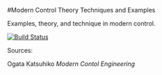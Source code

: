 #Modern Control Theory Techniques and Examples

Examples, theory, and technique in modern control. 

[![Build Status](https://img.shields.io/badge/language-MATLAB-brightgreen.svg)](#)

Sources:

Ogata Katsuhiko _Modern Contol Engineering_


